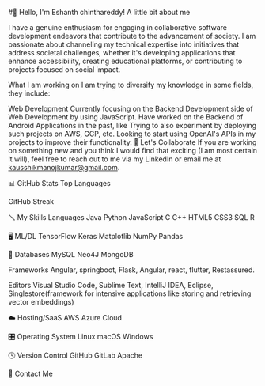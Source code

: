 #👋 Hello, I'm Eshanth chinthareddy!
A little bit about me

I have a genuine enthusiasm for engaging in collaborative software development endeavors that contribute to the advancement of society. I am passionate about channeling my technical expertise into initiatives that address societal challenges, whether it's developing applications that enhance accessibility, creating educational platforms, or contributing to projects focused on social impact. 

 What I am working on
I am trying to diversify my knowledge in some fields, they include:




Web Development
Currently focusing on the Backend Development side of Web Development by using JavaScript.
Have worked on the Backend of Android Applications in the past, like 
Trying to also experiment by deploying such projects on AWS, GCP, etc.
Looking to start using OpenAI's APIs in my projects to improve their functionality.
👬 Let's Collaborate
If you are working on something new and you think I would find that exciting (I am most certain it will), feel free to reach out to me via my LinkedIn or email me at kausshikmanojkumar@gmail.com.

📊 GitHub Stats
Top Languages



GitHub Streak

🪛 My Skills
Languages
Java Python JavaScript C C++ HTML5 CSS3 SQL R

🖥️ ML/DL
TensorFlow Keras Matplotlib NumPy Pandas

💾 Databases
MySQL Neo4J MongoDB 

Frameworks
Angular, springboot, Flask, Angular, react, flutter, Restassured.

Editors
Visual Studio Code, Sublime Text, IntelliJ IDEA, Eclipse, Singlestore(framework for intensive applications like storing and retrieving vector embeddings)

☁️ Hosting/SaaS
AWS Azure Cloud

🎛️ Operating System
Linux macOS Windows

🕓 Version Control
GitHub GitLab Apache

💬 Contact Me
